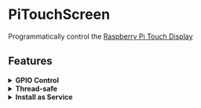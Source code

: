 # PiTouchScreen

Programmatically control the [Raspberry Pi Touch Display](https://www.raspberrypi.com/products/raspberry-pi-touch-display/)

## Features
<details><summary><strong>GPIO Control</strong></summary>

With a button connected to pin 17:
- Cycle brightness between 50, 100, 150
- Long-press button for 1 second to turn off the screen

```bash
pi-touch-screen pi-touch-screen --channel 17 -bl 50 -bl 100 -bl 150 --power-sec 1 
```
</details>

<details><summary><strong>Thread-safe</strong></summary>
- `BacklightManager` provides thread-safe attribute access and thread-safe sysfs read/writes
- Reading or setting values requires owning a lock
- Prevents race conditions from threaded callbacks
</details>

<details><summary><strong>Install as Service</strong></summary>

- Save `pi_touch_screen_service.service` to `$HOME/.config/systemd/user/pi_touch_screen_service.service`
- Run ```systemctl --user edit pi_touch_screen_service``` and modify `ExecStart` to use your desired parameters
- Run ```systemctl --user enable pi_touch_screen_service``` to run the service at startup
</details>
